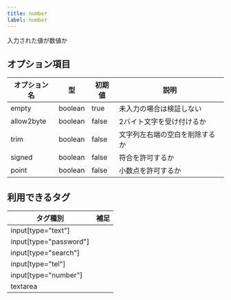 ```yaml
---
title: number
label: number
---
```


入力された値が数値か

## オプション項目

| オプション名 | 型      | 初期値 | 説明 |
|--------------|---------|--------|------|
| empty        | boolean | true   | 未入力の場合は検証しない |
| allow2byte   | boolean | false  | 2バイト文字を受け付けるか |
| trim         | boolean | false  | 文字列左右端の空白を削除するか |
| signed       | boolean | false  | 符合を許可するか |
| point        | boolean | false  | 小数点を許可するか |

## 利用できるタグ

| タグ種別               | 補足 |
|------------------------|------|
| input[type="text"]     |      |
| input[type="password"] |      |
| input[type="search"]   |      |
| input[type="tel"]      |      |
| input[type="number"]   |      |
| textarea               |      |
